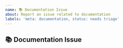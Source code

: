 ```yaml
---
name: 📚 Documentation Issue
about: Report an issue related to documentation
labels: 'meta: documentation, status: needs triage'
---
```


## 📚 Documentation Issue

<!-- A clear and concise description of what the issue is. -->
